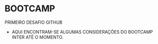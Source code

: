 # BOOTCAMP
PRIMEIRO DESAFIO GITHUB
- AQUI ENCONTRAM-SE ALGUMAS CONSIDERAÇÕES DO BOOTCAMP INTER ATÉ O MOMENTO. 
